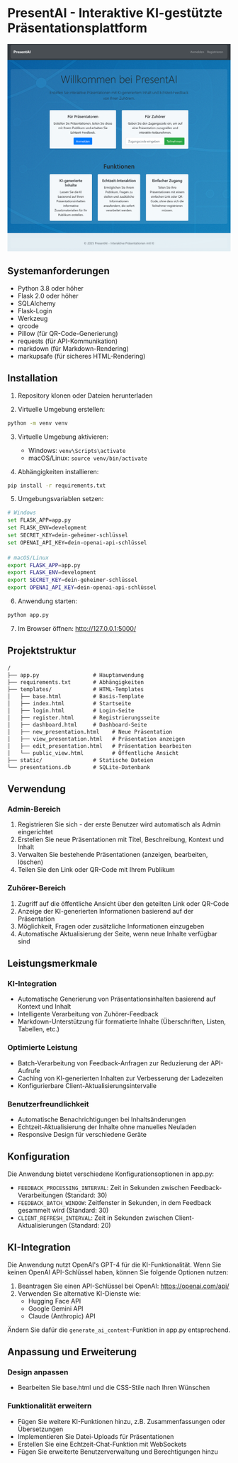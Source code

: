 # PresentAI - Interaktive KI-gestützte Präsentationsplattform

![logo](screen.png)

## Systemanforderungen
- Python 3.8 oder höher
- Flask 2.0 oder höher
- SQLAlchemy
- Flask-Login
- Werkzeug
- qrcode
- Pillow (für QR-Code-Generierung)
- requests (für API-Kommunikation)
- markdown (für Markdown-Rendering)
- markupsafe (für sicheres HTML-Rendering)

## Installation

1. Repository klonen oder Dateien herunterladen

2. Virtuelle Umgebung erstellen:
```bash
python -m venv venv
```

3. Virtuelle Umgebung aktivieren:
   - Windows: `venv\Scripts\activate`
   - macOS/Linux: `source venv/bin/activate`

4. Abhängigkeiten installieren:
```bash
pip install -r requirements.txt
```

5. Umgebungsvariablen setzen:
```bash
# Windows
set FLASK_APP=app.py
set FLASK_ENV=development
set SECRET_KEY=dein-geheimer-schlüssel
set OPENAI_API_KEY=dein-openai-api-schlüssel

# macOS/Linux
export FLASK_APP=app.py
export FLASK_ENV=development
export SECRET_KEY=dein-geheimer-schlüssel
export OPENAI_API_KEY=dein-openai-api-schlüssel
```

6. Anwendung starten:
```bash
python app.py
```

7. Im Browser öffnen: http://127.0.0.1:5000/

## Projektstruktur

```
/
├── app.py                 # Hauptanwendung
├── requirements.txt       # Abhängigkeiten
├── templates/             # HTML-Templates
│   ├── base.html          # Basis-Template
│   ├── index.html         # Startseite
│   ├── login.html         # Login-Seite
│   ├── register.html      # Registrierungsseite
│   ├── dashboard.html     # Dashboard-Seite
│   ├── new_presentation.html    # Neue Präsentation
│   ├── view_presentation.html   # Präsentation anzeigen
│   ├── edit_presentation.html   # Präsentation bearbeiten
│   └── public_view.html         # Öffentliche Ansicht
├── static/                # Statische Dateien
└── presentations.db       # SQLite-Datenbank
```

## Verwendung

### Admin-Bereich
1. Registrieren Sie sich - der erste Benutzer wird automatisch als Admin eingerichtet
2. Erstellen Sie neue Präsentationen mit Titel, Beschreibung, Kontext und Inhalt
3. Verwalten Sie bestehende Präsentationen (anzeigen, bearbeiten, löschen)
4. Teilen Sie den Link oder QR-Code mit Ihrem Publikum

### Zuhörer-Bereich
1. Zugriff auf die öffentliche Ansicht über den geteilten Link oder QR-Code
2. Anzeige der KI-generierten Informationen basierend auf der Präsentation
3. Möglichkeit, Fragen oder zusätzliche Informationen einzugeben
4. Automatische Aktualisierung der Seite, wenn neue Inhalte verfügbar sind

## Leistungsmerkmale

### KI-Integration
- Automatische Generierung von Präsentationsinhalten basierend auf Kontext und Inhalt
- Intelligente Verarbeitung von Zuhörer-Feedback
- Markdown-Unterstützung für formatierte Inhalte (Überschriften, Listen, Tabellen, etc.)

### Optimierte Leistung
- Batch-Verarbeitung von Feedback-Anfragen zur Reduzierung der API-Aufrufe
- Caching von KI-generierten Inhalten zur Verbesserung der Ladezeiten
- Konfigurierbare Client-Aktualisierungsintervalle

### Benutzerfreundlichkeit
- Automatische Benachrichtigungen bei Inhaltsänderungen
- Echtzeit-Aktualisierung der Inhalte ohne manuelles Neuladen
- Responsive Design für verschiedene Geräte

## Konfiguration

Die Anwendung bietet verschiedene Konfigurationsoptionen in app.py:

- `FEEDBACK_PROCESSING_INTERVAL`: Zeit in Sekunden zwischen Feedback-Verarbeitungen (Standard: 30)
- `FEEDBACK_BATCH_WINDOW`: Zeitfenster in Sekunden, in dem Feedback gesammelt wird (Standard: 30)
- `CLIENT_REFRESH_INTERVAL`: Zeit in Sekunden zwischen Client-Aktualisierungen (Standard: 20)

## KI-Integration

Die Anwendung nutzt OpenAI's GPT-4 für die KI-Funktionalität. Wenn Sie keinen OpenAI API-Schlüssel haben, können Sie folgende Optionen nutzen:

1. Beantragen Sie einen API-Schlüssel bei OpenAI: https://openai.com/api/
2. Verwenden Sie alternative KI-Dienste wie:
   - Hugging Face API
   - Google Gemini API
   - Claude (Anthropic) API

Ändern Sie dafür die `generate_ai_content`-Funktion in app.py entsprechend.

## Anpassung und Erweiterung

### Design anpassen
- Bearbeiten Sie base.html und die CSS-Stile nach Ihren Wünschen

### Funktionalität erweitern
- Fügen Sie weitere KI-Funktionen hinzu, z.B. Zusammenfassungen oder Übersetzungen
- Implementieren Sie Datei-Uploads für Präsentationen
- Erstellen Sie eine Echtzeit-Chat-Funktion mit WebSockets
- Fügen Sie erweiterte Benutzerverwaltung und Berechtigungen hinzu
